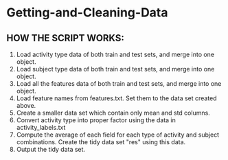 Getting-and-Cleaning-Data
=========================

HOW THE SCRIPT WORKS:
---------------------
1. Load activity type data of both train and test sets, and merge into one object.
2. Load subject type data of both train and test sets, and merge into one object.
3. Load all the features data of both train and test sets, and merge into one object.
4. Load feature names from features.txt. Set them to the data set created above.
5. Create a smaller data set which contain only mean and std columns.
6. Convert activity type into proper factor using the data in activity_labels.txt
7. Compute the average of each field for each type of activity and subject combinations. Create the tidy data set "res" using this data.
8. Output the tidy data set.
